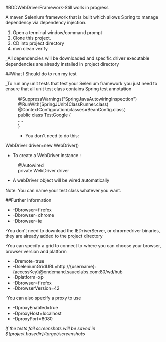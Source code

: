 #BDDWebDriverFramework-Still work in progress

A maven Selenium framework that is built which allows Spring to manage dependency via dependency injection.

1. Open a terminal window/command prompt
2. Clone this project.
3. CD into project directory
4. mvn clean verify

_All dependencies will be downloaded and specific driver executable dependencies are already installed in project directory

##What I Should do to run my test

_To run any unit tests that test your Selenium framework you just need to ensure that all unit test class contains Spring test annotation

<d1>
<dd>@SuppressWarnings("SpringJavaAutowiringInspection")</dd>
<dd>@RunWith(SpringJUnit4ClassRunner.class)</dd>
<dd>@ContextConfiguration(classes=BeanConfig.class)</dd>
<dd>public class TestGoogle {</dd>
<dd> ....<dd>
<dd>}<dd>
  <d1> 

- You don't need to do this:
 
<d1>
<dt>WebDriver driver=new WebDriver()</dt>
</d1>
   
- To create a WebDriver instance :

<d1>
<dd>@Autowired</dd>
<dd>private WebDriver driver</dd>
</d1>

- A webDriver object will be wired automatically
  
Note: You can name your test class whatever you want.

##Further Information

- -Dbrowser=firefox
- -Dbrowser=chrome
- -Dbrowser=ie

-You don't need to download the IEDriverServer, or chromedriver binaries, they are already added to the project directory

-You can specify a grid to connect to where you can choose your browser, browser version and platform

- -Dremote=true 
- -DseleniumGridURL=http://{username}:{accessKey}@ondemand.saucelabs.com:80/wd/hub 
- -Dplatform=xp 
- -Dbrowser=firefox 
- -DbrowserVersion=42

-You can also specify a proxy to use

- -DproxyEnabled=true
- -DproxyHost=localhost
- -DproxyPort=8080

_If the tests fail screenshots will be saved in ${project.basedir}/target/screenshots_
